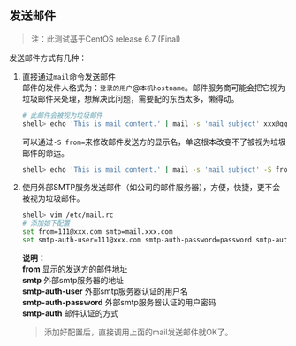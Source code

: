 ## 发送邮件

> 注：此测试基于CentOS release 6.7 (Final)

发送邮件方式有几种：

1. 直接通过`mail`命令发送邮件  
	邮件的发件人格式为：`登录的用户`@`本机hostname`。邮件服务商可能会把它视为垃圾邮件来处理，想解决此问题，需要配的东西太多，懒得动。
	
	```bash
	# 此邮件会被视为垃圾邮件
	shell> echo 'This is mail content.' | mail -s 'mail subject' xxx@qq.com
	```
	
	可以通过`-S from=`来修改邮件发送方的显示名，单这根本改变不了被视为垃圾邮件的命运。
	
	```bash
	shell> echo 'This is mail content.' | mail -s 'mail subject' -S from=xjwang@qq.com xxx@qq.com
	```

2. 使用外部SMTP服务发送邮件（如公司的邮件服务器），方便，快捷，更不会被视为垃圾邮件。  

	```bash
	shell> vim /etc/mail.rc
	# 添加如下配置
	set from=111@xxx.com smtp=mail.xxx.com
	set smtp-auth-user=111@xxx.com smtp-auth-password=password smtp-auth=login
	```
	
	**说明：**  
	**from**    显示的发送方的邮件地址  
	**smtp**    外部smtp服务器的地址  
	**smtp-auth-user**    外部smtp服务器认证的用户名  
	**smtp-auth-password**    外部smtp服务器认证的用户密码  
	**smtp-auth**    邮件认证的方式  
	
	> 添加好配置后，直接调用上面的mail发送邮件就OK了。
